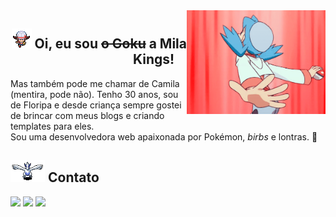 <img align="right" width="222px"  src="https://github.com/MilaKings/MilaKings/blob/main/tumblr_ou332yQQRp1r8sc3ro2_540.gif">

<div display="inline-block">
 <h2 align="right"><img src='https://github.com/MilaKings/MilaKings/blob/main/20120804115221!Lyrawalkdown.png'/> Oi, eu sou <s>o Goku</s> a Mila Kings!&nbsp;&nbsp;&nbsp;&nbsp;</h2>
</div>

Mas também pode me chamar de Camila (mentira, pode não). Tenho 30 anos, sou de Floripa e desde criança sempre gostei de brincar com meus blogs e criando templates para eles.
<br>Sou uma desenvolvedora web apaixonada por Pokémon, <i>birbs</i> e lontras. 🦦
<br>
## <img width="55px" align="bottom" src="https://github.com/MilaKings/MilaKings/blob/main/ani_mdrt_249_mf.gif?raw=true"/> Contato
<div>
<a href = "mailto:milareis@gmail.com"><img loading="lazy" src="https://img.shields.io/badge/Gmail-D14836?style=for-the-badge&logo=gmail&logoColor=white" target="_blank"></a>
<a href="https://www.linkedin.com/in/camila-dos-reis-a12663147" target="_blank"><img loading="lazy" src="https://img.shields.io/badge/-LinkedIn-%230077B5?style=for-the-badge&logo=linkedin&logoColor=white" target="_blank"></a>
 <a href="https://instagram.com/mila_kings" target="_blank"><img loading="lazy" src="https://img.shields.io/badge/-Instagram-%23E4405F?style=for-the-badge&logo=instagram&logoColor=white" target="_blank"></a>
</div>
<br><br><br><br><br><br><br>
<!--
**MilaKings/MilaKings** is a ✨ _special_ ✨ repository because its `README.md` (this file) appears on your GitHub profile.

Here are some ideas to get you started:

- 🔭 I’m currently working on ...
- 🌱 I’m currently learning ...
- 👯 I’m looking to collaborate on ...
- 🤔 I’m looking for help with ...
- 💬 Ask me about ...
- 📫 How to reach me: ...
- 😄 Pronouns: ...
- ⚡ Fun fact: ...
-->

<div>
<a href="https://github.com/seu-usuário-aqui">
<img loading="lazy" height="120em" src="https://github-readme-stats.vercel.app/api/top-langs/?username=MilaKings&layout=compact&langs_count=7&theme=holi"/>
<img loading="lazy" height="120em" src="https://github-readme-stats.vercel.app/api?username=MilaKings&show_icons=true&theme=holi&include_all_commits=true&count_private=true"/>
</div>
